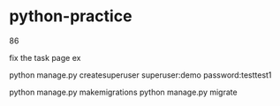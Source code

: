 # python-practice

86

fix the task page ex


python manage.py createsuperuser
superuser:demo
password:testtest1

python manage.py makemigrations
python manage.py migrate